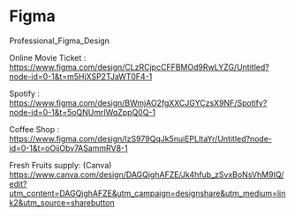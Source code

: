 # Figma
Professional_Figma_Design

Online Movie Ticket :
https://www.figma.com/design/CLzRCjpcCFFBMOd9RwLYZG/Untitled?node-id=0-1&t=m5HjXSP2TJaWT0F4-1

Spotify :
https://www.figma.com/design/BWmjAO2fgXXCJGYCzsX9NF/Spotify?node-id=0-1&t=5oQNUmrIWqZppQ0Q-1

Coffee Shop :
https://www.figma.com/design/IzS979QqJk5nuiEPLItaYr/Untitled?node-id=0-1&t=oOijObv7ASammRV8-1

Fresh Fruits supply: (Canva)
https://www.canva.com/design/DAGQjghAFZE/Jk4hfub_zSvxBoNsVhM9IQ/edit?utm_content=DAGQjghAFZE&utm_campaign=designshare&utm_medium=link2&utm_source=sharebutton
